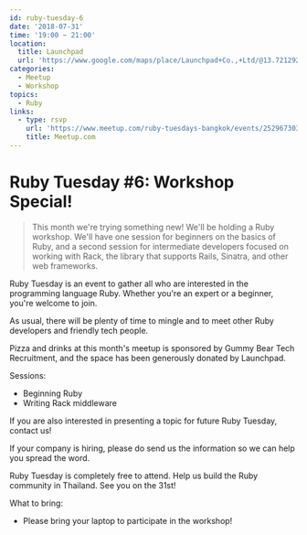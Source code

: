 ```yaml
---
id: ruby-tuesday-6
date: '2018-07-31'
time: '19:00 ~ 21:00'
location:
  title: Launchpad
  url: 'https://www.google.com/maps/place/Launchpad+Co.,+Ltd/@13.721292,100.5236788,19z/data=!3m1!4b1!4m5!3m4!1s0x30e298cdd6e8270d:0x7e9aa39655924697!8m2!3d13.721292!4d100.524226?hl=en'
categories:
  - Meetup
  - Workshop
topics:
  - Ruby
links:
  - type: rsvp
    url: 'https://www.meetup.com/ruby-tuesdays-bangkok/events/252967303/'
    title: Meetup.com
---
```

# Ruby Tuesday #6: Workshop Special!

> This month we're trying something new! We'll be holding a Ruby workshop. We'll have one session for beginners on the basics of Ruby, and a second session for intermediate developers focused on working with Rack, the library that supports Rails, Sinatra, and other web frameworks.

Ruby Tuesday is an event to gather all who are interested in the programming language Ruby. Whether you're an expert or a beginner, you're welcome to join.

As usual, there will be plenty of time to mingle and to meet other Ruby developers and friendly tech people.

Pizza and drinks at this month's meetup is sponsored by Gummy Bear Tech Recruitment, and the space has been generously donated by Launchpad.

Sessions:
- Beginning Ruby
- Writing Rack middleware

If you are also interested in presenting a topic for future Ruby Tuesday, contact us!

If your company is hiring, please do send us the information so we can help you spread the word.

Ruby Tuesday is completely free to attend. Help us build the Ruby community in Thailand. See you on the 31st!

What to bring:
- Please bring your laptop to participate in the workshop!

